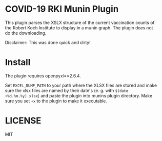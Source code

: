 # COVID-19 RKI Munin Plugin

This plugin parses the XSLX structure of the current vaccination counts of the Robert Koch Institute to display in a munin graph. The plugin does not do the downloading.

Disclaimer: This was done quick and dirty!

# Install

The plugin requires openpyxl==2.6.4.

Set `EXCEL_DUMP_PATH` to your path where the XLSX files are stored and make sure the xlsx files are named by their date's (e. g. with `$(date +%d.%m.%y).xlsx`) and paste the plugin into munins plugin directory. Make sure you set `+x` to the plugin to make it executable.

# LICENSE

MIT